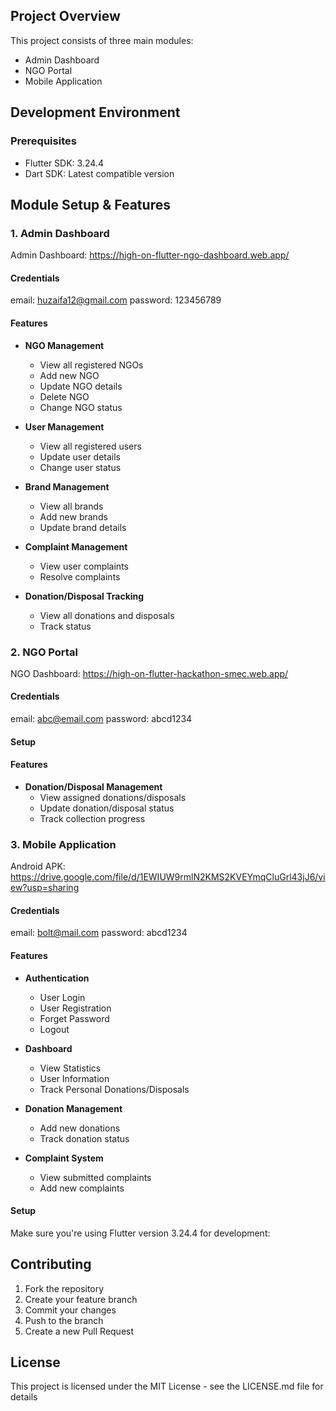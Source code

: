 ## Project Overview

This project consists of three main modules:
- Admin Dashboard
- NGO Portal
- Mobile Application

## Development Environment

### Prerequisites
- Flutter SDK: 3.24.4
- Dart SDK: Latest compatible version

## Module Setup & Features

### 1. Admin Dashboard

Admin Dashboard: 	https://high-on-flutter-ngo-dashboard.web.app/

#### Credentials
email:    huzaifa12@gmail.com
password: 123456789

#### Features
- **NGO Management**
  - View all registered NGOs
  - Add new NGO
  - Update NGO details
  - Delete NGO
  - Change NGO status

- **User Management**
  - View all registered users
  - Update user details
  - Change user status

- **Brand Management**
  - View all brands
  - Add new brands
  - Update brand details

- **Complaint Management**
  - View user complaints
  - Resolve complaints

- **Donation/Disposal Tracking**
  - View all donations and disposals
  - Track status

### 2. NGO Portal

NGO Dashboard: 		https://high-on-flutter-hackathon-smec.web.app/

#### Credentials
email:    abc@email.com
password: abcd1234

#### Setup

#### Features
- **Donation/Disposal Management**
  - View assigned donations/disposals
  - Update donation/disposal status
  - Track collection progress

### 3. Mobile Application

Android APK: 			https://drive.google.com/file/d/1EWIUW9rmlN2KMS2KVEYmqCluGrl43jJ6/view?usp=sharing

#### Credentials
email:    bolt@mail.com
password: abcd1234

#### Features
- **Authentication**
  - User Login
  - User Registration
  - Forget Password
  - Logout

- **Dashboard**
  - View Statistics
  - User Information
  - Track Personal Donations/Disposals

- **Donation Management**
  - Add new donations
  - Track donation status

- **Complaint System**
  - View submitted complaints
  - Add new complaints

#### Setup

Make sure you're using Flutter version 3.24.4 for development:

## Contributing

1. Fork the repository
2. Create your feature branch
3. Commit your changes
4. Push to the branch
5. Create a new Pull Request

## License

This project is licensed under the MIT License - see the LICENSE.md file for details
